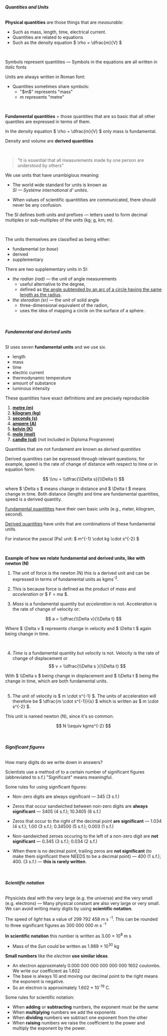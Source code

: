 ###### **Quantities and Units**
**Physical quantities** are those things that are *measurable*:
- Such as mass, length, time, electrical current.
- Quantities are related to <span class="gray">equations</span>
- Such as the density equation $ \\rho = \\dfrac{m}{V} $

<br />

Symbols represent quantities — Symbols in the equations are all written in *italic* fonts 

Units are always written in Roman font:
- Quantities sometimes share symbols:
    <ul class="circle">
        <li>"$m$" represents "mass"</li>
        <li>m represents "metre"</li>
    </ul>

<br />

**Fundamental quantities** = those quantities that are so basic  that <span class="gray">all other quantites are expressed in terms of them</span>.

In the density equation $ \\rho = \\dfrac{m}{V} $ only mass is <span class="gray">fundamental</span>.

<span class="gray">Density</span> and <span class="gray">volume</span> are **derived quantities**

<br />

> "It is essential that all measurements made by one person are understood by others"

We use units that have <span class="gray">unambigious</span> meaning:
- The world wide standard for units is known as <br /> <span class="gray">*SI — Systéme international d' unités*</span>.

- When values of scientific quantitities are communicated, there should never be any confusion.

The SI defines both units and prefixes — letters used to form decimal multiples or sub-multiples of the units (kg; g, km; m).

<br />

The <span class="gray">units themselves are classified as</span> being either:
- fundamental (or *base*)
- derived
- supplementary

There are <span class="gray">two supplementary units in SI</span>:
- *the radian (rad)* — the unit of angle measurements
    <ul class="circle">
        <li>useful alternative to the degree,</li>
        <li>defined as <u>the angle subtended by an arc of a circle having the same length as the radius</u>.</li>
    </ul>
- *the steradian (sr)* — the unit of solid angle
    <ul>
        <li>three-dimensional equivalent of the radion,</li>
        <li>uses the idea of mapping a circle on the surface of a sphere.</li>
    </ul>

<br />

###### **Fundamental and derived units**

SI uses <span class="gray">seven</span> **fundamental units** and we use <span class="gray">six</span>.

- length
- mass
- time
- electric current
- thermodynamic temperature
- amount of substance
- luminous intensity

These quantities have <span class="gray">exact definitions and are precisely reproducible</span>

1. **<u>metre (m)</u>**
2. **<u>kilogram (kg)</u>**
3. **<u>seconds (s)</u>**
4. **<u>ampere (A)</u>**
5. **<u>kelvin (K)</u>**
6. **<u>mole (mol)</u>**
7. **<u>candle (cd)</u>** (not included in Diploma Programme)

Quantities that are not fundament are known as <span class="gray">*derived quantities*</span>

Derived quantities can be expressed through relevant questions; for example, <span class="gray">speed is the rate of change of distance with respect to time</span> or in equation form:

$$ \\nu = \\dfrac{\\Delta s}{\\Delta t} $$

where $ \\Delta s $ means change in distance and $ \\Delta t $ means change in time. <span class="gray">Both distance (length) and time are fundamental quantities, speed is a derived quantity.</span>

<u>Fundamental quantitites</u> have their own basic units (e.g., meter, kilogram, second). 

<u>Derived quantities</u> have units that are combinations of these fundamental units. 

For instance <span class="gray">the pascal (Pa) unit</span>: $ m^{-1} \\cdot kg \\cdot s^{-2} $

<br /> 

**Example of how we relate fundamental and derived units, like with newton (N)**

1. The unit of force is the newton (N) <span class="gray">this is a derived unit</span> and can be expressed in terms of fundamental units as kgms<sup>-2</sup>. 

2. This is <span class="gray">because force is defined as the product of *mass* and *acceleration*</span> or $ F = ma $.

3. <span class="gray">*Mass* is a fundamental quantity but *acceleration* is not</span>. Acceleration is the rate of change of velocity or: 

$$ a = \\dfrac{\\Delta v}{\\Delta t} $$

<span class="list">Where $ \\Delta v $ represents <span class="gray">change in velocity</span> and $ \\Delta t $ again being <span class="gray">change in time</span>.</span>

<br />

4. *Time* is a fundamental quantity but *velocity* is not. Velocity is <span class="gray">the rate of change of displacement</span> or
$$ v = \\dfrac{\\Delta s }{\\Delta t} $$

<span class="list">
With $ \\Delta s $ being change in displacement and $ \\Delta t $ being the change in time, which are both fundamental units.
</span>

<br />
<br />

5. The unit of velocity is $ m \\cdot s^{-1} $. The <span class="gray">units of acceleration</span> will therefore be $ \\dfrac{m \\cdot s^{-1}}{s} $ which is written as $ m \\cdot s^{-2} $.

This unit is named <span class="gray">newton</span> ($N$), since it's so common.

$$ N \\equiv kgms^{-2} $$

<br />

###### **Significant figures**

How many digits do we write down in answers?

Scientists use a method of to a certain number of significant figures (abbreviated to s.f.) <span class="gray">"Significant" means meaningful</span>.

<span class="gray">Some rules for using significant figures</span>:
- Non-zero digits are always significant — 345 (3 s.f.)
- Zeros that occur <span class="gray">sandwiched</span> between non-zero digits are **always significant** — 3405 (4 s.f.); 10.3405 (6 s.f.)
- Zeros that occur to the right of the decimal point **are significant** — 1.034 (4 s.f.); 1.00 (3 s.f.); 0.34500 (5 s.f.); 0.003 (1 s.f.)

- Non-sandwiched zeroes occuring to the left of a non-zero digit are **not significant** — 0.345 (3 s.f.); 0.034 (2 s.f.)

- When there is no decimal point, trailing zeros are **not significant** (to make them significant there NEEDS to be a decimal point) — 400 (1 s.f.); 400. (3 s.f.) — **this is rarely written**.

<br />

###### **Scientific notation**
Physicists deal with the very large (e.g. the universe) and the very small (e.g. electrons) — Many physical constant are also very large or very small. We can <span class="gray">avoid writing many digits</span> by using **scientific notation**.

The speed of *light* has a value of 299 792 458 m s <sup>-1</sup>. This can be rounded to <span class="gray">three significant figures</span> as 300 000 000 m s <sup>-1</sup> 

**In scientific notation** this number is written as 3.00 × 10<sup>8</sup> m s 
- Mass of the *Sun* could be written as 1.989 × 10<sup>30</sup> kg

**Small numbers** like the *electron* **use similar ideas**. 
- An electron approximately 0.000 000 000 000 000 000 1602 coulombs. We write our coefficient as 1.602
- The base is always 10 and moving our decimal point to the right means the exponent is negative.
- So an electron is approximately 1.602 × 10<sup>-19</sup> C.

Some rules for scientific notation:
- When **adding** or **subtracting** numbers, the exponent must be the same 
- When **multiplying** numbers we add the exponents
- When **dividing** numbers we subtract one exponent from the other
- When **raising** numbers we raise the coefficient to the power and multiply the exponent by the power.